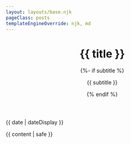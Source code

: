 ```yaml
---
layout: layouts/base.njk
pageClass: posts
templateEngineOverride: njk, md
---
```

<header>
	<h1>{{ title }}</h1>
	{%- if subtitle %}<p class="subtitle">{{ subtitle }}</p>{% endif %}
</header>
<p>
   <span class="date"><time datetime="{{ date }}">{{ date | dateDisplay }}</time></span>
</p>
<main>
  {{ content | safe }}
  <div class="footnote">
  </div>
</main>

